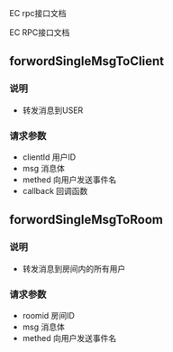 EC rpc接口文档

EC  RPC接口文档 

## forwordSingleMsgToClient
### 说明 
- 转发消息到USER
### 请求参数
- clientId   用户ID
- msg  消息体
- methed   向用户发送事件名
- callback  回调函数




## forwordSingleMsgToRoom
### 说明 
- 转发消息到房间内的所有用户
### 请求参数
- roomid  房间ID
- msg     消息体
- methed  向用户发送事件名


